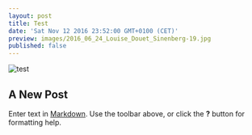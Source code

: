 ```yaml
---
layout: post
title: Test
date: 'Sat Nov 12 2016 23:52:00 GMT+0100 (CET)'
preview: images/2016_06_24_Louise_Douet_Sinenberg-19.jpg
published: false
---
```

![test]({{site.baseurl}}/images/chirac-2.jpg)
## A New Post

Enter text in [Markdown](http://daringfireball.net/projects/markdown/). Use the toolbar above, or click the **?** button for formatting help.
